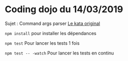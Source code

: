 # Coding dojo du 14/03/2019

Sujet : Command args parser
[Le kata original](http://codingdojo.org/kata/Args/)

`npm install`
pour installer les dépendances

`npm test`
Pour lancer les tests 1 fois

`npm test -- -watch`
Pour lancer les tests en continu

